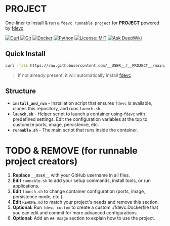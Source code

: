 # __PROJECT__

One-liner to install & run a `fdevc runnable project` for __PROJECT__ powered by [fdevc](https://github.com/philogicae/fast_dev_container)

[![Curl](https://img.shields.io/badge/curl-required-orange)](https://curl.se/)
[![Git](https://img.shields.io/badge/git-required-orange)](https://git-scm.com/)
[![Docker](https://img.shields.io/badge/docker-required-orange)](https://www.docker.com/get-started/)
[![Python](https://img.shields.io/badge/python-3.10%2B-blue)](https://www.python.org/downloads/)
[![License: MIT](https://img.shields.io/badge/License-MIT-yellow.svg)](https://opensource.org/licenses/MIT)
[![Ask DeepWiki](https://deepwiki.com/badge.svg)](https://deepwiki.com/__USER__/__PROJECT__)

## Quick Install

```bash
curl -fsSL https://raw.githubusercontent.com/__USER__/__PROJECT__/main/install_and_run | bash
```

> If not already present, it will automatically install [fdevc](https://github.com/philogicae/fast_dev_container)

## Structure

- **`install_and_run`** - Installation script that ensures `fdevc` is available, clones this repository, and runs `launch.sh`.
- **`launch.sh`** - Helper script to launch a container using `fdevc` with predefined settings. Edit the configuration variables at the top to customize ports, image, persistence, etc.
- **`runnable.sh`** - The main script that runs inside the container.

# TODO & REMOVE (for runnable project creators)

1. **Replace** `__USER__` with your GitHub username in all files.
2. **Edit** `runnable.sh` to add your setup commands, install tools, or run applications.
3. **Edit** `launch.sh` to change container configuration (ports, image, persistence mode, etc.).
4. **Edit** `README.md` to match your project's needs and remove this section.
5. **Optional:** Run `fdevc custom` to create a custom ./fdevc.Dockerfile that you can edit and commit for more advanced configurations.
6. **Optional:** Add an `## Usage` section to explain how to use the project.